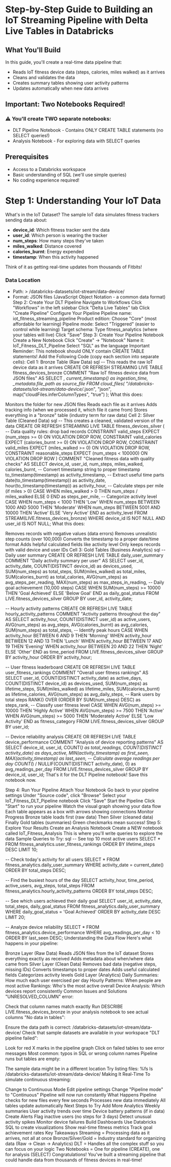 # Step-by-Step Guide to Building an IoT Streaming Pipeline with Delta Live Tables in Databricks

## What You'll Build

In this guide, you'll create a real-time data pipeline that:

- Reads IoT fitness device data (steps, calories, miles walked) as it arrives
- Cleans and validates the data
- Creates summary tables showing user activity patterns
- Updates automatically when new data arrives

## Important: Two Notebooks Required!
### ⚠️ You'll create TWO separate notebooks:

- DLT Pipeline Notebook - Contains ONLY CREATE TABLE statements (no SELECT queries!)
- Analysis Notebook - For exploring data with SELECT queries

## Prerequisites
- Access to a Databricks workspace
- Basic understanding of SQL (we'll use simple queries)
- No coding experience required!

# Step 1: Understanding Your IoT Data
What's in the IoT Dataset? The sample IoT data simulates fitness trackers sending data about:

- **device_id**: Which fitness tracker sent the data
- **user_id**: Which person is wearing the tracker
- **num_steps**: How many steps they've taken
- **miles_walked**: Distance covered
- **calories_burnt**: Energy expended
- **timestamp**: When this activity happened

Think of it as getting real-time updates from thousands of Fitbits!

### Data Location

- Path: > /databricks-datasets/iot-stream/data-device/
- Format: JSON files (JavaScript Object Notation - a common data format)
Step 2: Create Your DLT Pipeline
Navigate to Workflows
Click "Workflows" in the left sidebar
Click "Delta Live Tables" tab
Click "Create Pipeline"
Configure Your Pipeline
Pipeline name: iot_fitness_streaming_pipeline
Product edition: Choose "Core" (most affordable for learning)
Pipeline mode: Select "Triggered" (easier to control while learning)
Target schema: Type fitness_analytics (where your tables will live)
Click "Save"
Step 3: Create Your Pipeline Notebook
Create a New Notebook
Click "Create" → "Notebook"
Name it: IoT_Fitness_DLT_Pipeline
Select "SQL" as the language
Important Reminder: This notebook should ONLY contain CREATE TABLE statements!
Add the Following Code (copy each section into separate cells):
Cell 1: Bronze Table (Raw Data)
sql
-- This reads the raw IoT device data as it arrives
CREATE OR REFRESH STREAMING LIVE TABLE fitness_devices_bronze
COMMENT "Raw IoT fitness device data from JSON files"
AS SELECT 
  *,
  current_timestamp() as ingestion_time,
  _metadata.file_path as source_file
FROM cloud_files(
  "/databricks-datasets/iot-stream/data-device/*.json",
  "json",
  map("cloudFiles.inferColumnTypes", "true")
);
What this does:

Monitors the folder for new JSON files
Reads each file as it arrives
Adds tracking info (when we processed it, which file it came from)
Stores everything in a "bronze" table (industry term for raw data)
Cell 2: Silver Table (Cleaned Data)
sql
-- This creates a cleaned, validated version of the data
CREATE OR REFRESH STREAMING LIVE TABLE fitness_devices_silver
(
  -- Data quality rules: drop bad records
  CONSTRAINT valid_steps EXPECT (num_steps >= 0) ON VIOLATION DROP ROW,
  CONSTRAINT valid_calories EXPECT (calories_burnt >= 0) ON VIOLATION DROP ROW,
  CONSTRAINT valid_miles EXPECT (miles_walked >= 0) ON VIOLATION DROP ROW,
  CONSTRAINT reasonable_steps EXPECT (num_steps < 100000) ON VIOLATION DROP ROW
)
COMMENT "Cleaned fitness data with quality checks"
AS SELECT
  device_id,
  user_id,
  num_steps,
  miles_walked,
  calories_burnt,
  -- Convert timestamp string to proper timestamp
  to_timestamp(timestamp) as activity_timestamp,
  -- Extract useful time parts
  date(to_timestamp(timestamp)) as activity_date,
  hour(to_timestamp(timestamp)) as activity_hour,
  -- Calculate steps per mile (if miles > 0)
  CASE 
    WHEN miles_walked > 0 THEN num_steps / miles_walked 
    ELSE 0 
  END as steps_per_mile,
  -- Categorize activity level
  CASE
    WHEN num_steps < 1000 THEN 'Low'
    WHEN num_steps BETWEEN 1000 AND 5000 THEN 'Moderate'
    WHEN num_steps BETWEEN 5001 AND 10000 THEN 'Active'
    ELSE 'Very Active'
  END as activity_level
FROM STREAM(LIVE.fitness_devices_bronze)
WHERE device_id IS NOT NULL 
  AND user_id IS NOT NULL;
What this does:

Removes records with negative values (data errors)
Removes unrealistic step counts (over 100,000)
Converts the timestamp to a proper date/time format
Adds helpful calculated fields like activity level
Only keeps records with valid device and user IDs
Cell 3: Gold Tables (Business Analytics)
sql
-- Daily user summary
CREATE OR REFRESH LIVE TABLE daily_user_summary
COMMENT "Daily activity summary per user"
AS SELECT
  user_id,
  activity_date,
  COUNT(DISTINCT device_id) as devices_used,
  SUM(num_steps) as total_steps,
  SUM(miles_walked) as total_miles,
  SUM(calories_burnt) as total_calories,
  AVG(num_steps) as avg_steps_per_reading,
  MAX(num_steps) as max_steps_in_reading,
  -- Daily goal achievement (10,000 steps)
  CASE 
    WHEN SUM(num_steps) >= 10000 THEN 'Goal Achieved'
    ELSE 'Below Goal'
  END as daily_goal_status
FROM LIVE.fitness_devices_silver
GROUP BY user_id, activity_date;

-- Hourly activity patterns
CREATE OR REFRESH LIVE TABLE hourly_activity_patterns
COMMENT "Activity patterns throughout the day"
AS SELECT
  activity_hour,
  COUNT(DISTINCT user_id) as active_users,
  AVG(num_steps) as avg_steps,
  AVG(calories_burnt) as avg_calories,
  SUM(num_steps) as total_steps,
  -- Identify peak hours
  CASE
    WHEN activity_hour BETWEEN 6 AND 9 THEN 'Morning'
    WHEN activity_hour BETWEEN 12 AND 13 THEN 'Lunch'
    WHEN activity_hour BETWEEN 17 AND 19 THEN 'Evening'
    WHEN activity_hour BETWEEN 20 AND 22 THEN 'Night'
    ELSE 'Other'
  END as time_period
FROM LIVE.fitness_devices_silver
GROUP BY activity_hour
ORDER BY activity_hour;

-- User fitness leaderboard
CREATE OR REFRESH LIVE TABLE user_fitness_rankings
COMMENT "Overall user fitness rankings"
AS SELECT
  user_id,
  COUNT(DISTINCT activity_date) as active_days,
  COUNT(DISTINCT device_id) as devices_used,
  SUM(num_steps) as lifetime_steps,
  SUM(miles_walked) as lifetime_miles,
  SUM(calories_burnt) as lifetime_calories,
  AVG(num_steps) as avg_daily_steps,
  -- Rank users by total steps
  RANK() OVER (ORDER BY SUM(num_steps) DESC) as steps_rank,
  -- Classify user fitness level
  CASE
    WHEN AVG(num_steps) >= 10000 THEN 'Highly Active'
    WHEN AVG(num_steps) >= 7500 THEN 'Active'
    WHEN AVG(num_steps) >= 5000 THEN 'Moderately Active'
    ELSE 'Low Activity'
  END as fitness_category
FROM LIVE.fitness_devices_silver
GROUP BY user_id;

-- Device reliability analysis
CREATE OR REFRESH LIVE TABLE device_performance
COMMENT "Analysis of device reporting patterns"
AS SELECT
  device_id,
  user_id,
  COUNT(*) as total_readings,
  COUNT(DISTINCT activity_date) as days_active,
  MIN(activity_timestamp) as first_seen,
  MAX(activity_timestamp) as last_seen,
  -- Calculate average readings per day
  COUNT(*) / NULLIF(COUNT(DISTINCT activity_date), 0) as avg_readings_per_day
FROM LIVE.fitness_devices_silver
GROUP BY device_id, user_id;
That's it for the DLT Pipeline notebook! Save this notebook now.

Step 4: Run Your Pipeline
Attach Your Notebook
Go back to your pipeline settings
Under "Source code", click "Browse"
Select your IoT_Fitness_DLT_Pipeline notebook
Click "Save"
Start the Pipeline
Click "Start" to run your pipeline
Watch the visual graph showing your data flow
Each table appears as a box with arrows showing connections
Monitor Progress
Bronze table loads first (raw data)
Then Silver (cleaned data)
Finally Gold tables (summaries)
Green checkmarks mean success!
Step 5: Explore Your Results
Create an Analysis Notebook
Create a NEW notebook called IoT_Fitness_Analysis
This is where you'll write queries to explore the data
Sample Queries to Try:
sql
-- See top 10 most active users
SELECT * FROM fitness_analytics.user_fitness_rankings
ORDER BY lifetime_steps DESC
LIMIT 10;

-- Check today's activity for all users
SELECT * FROM fitness_analytics.daily_user_summary
WHERE activity_date = current_date()
ORDER BY total_steps DESC;

-- Find the busiest hours of the day
SELECT 
  activity_hour,
  time_period,
  active_users,
  avg_steps,
  total_steps
FROM fitness_analytics.hourly_activity_patterns
ORDER BY total_steps DESC;

-- See which users achieved their daily goal
SELECT 
  user_id,
  activity_date,
  total_steps,
  daily_goal_status
FROM fitness_analytics.daily_user_summary
WHERE daily_goal_status = 'Goal Achieved'
ORDER BY activity_date DESC
LIMIT 20;

-- Analyze device reliability
SELECT * FROM fitness_analytics.device_performance
WHERE avg_readings_per_day < 10
ORDER BY last_seen DESC;
Understanding the Data Flow
Here's what happens in your pipeline:

Bronze Layer (Raw Data)
Reads JSON files from the IoT dataset
Stores everything exactly as received
Adds metadata about when/where data came from
Silver Layer (Clean Data)
Removes bad data (negative steps, missing IDs)
Converts timestamps to proper dates
Adds useful calculated fields
Categorizes activity levels
Gold Layer (Analytics)
Daily Summaries: How much each user exercised per day
Hourly Patterns: When people are most active
Rankings: Who's the most active overall
Device Analysis: Which devices report consistently
Common Issues and Solutions
"UNRESOLVED_COLUMN" error:

Check that column names match exactly
Run DESCRIBE LIVE.fitness_devices_bronze in your analysis notebook to see actual columns
"No data in tables":

Ensure the data path is correct: /databricks-datasets/iot-stream/data-device/
Check that sample datasets are available in your workspace
"DLT pipeline failed":

Look for red X marks in the pipeline graph
Click on failed tables to see error messages
Most common: typos in SQL or wrong column names
Pipeline runs but tables are empty:

The sample data might be in a different location
Try listing files: %fs ls /databricks-datasets/iot-stream/data-device/
Making It Real-Time
To simulate continuous streaming:

Change to Continuous Mode
Edit pipeline settings
Change "Pipeline mode" to "Continuous"
Pipeline will now run constantly
What Happens
Pipeline checks for new files every few seconds
Processes new data immediately
All tables update automatically
Next Steps to Try
Add More Analytics
Weekly summaries
User activity trends over time
Device battery patterns (if in data)
Create Alerts
Flag inactive users (no steps for 3 days)
Detect unusual activity spikes
Monitor device failures
Build Dashboards
Use Databricks SQL to create visualizations
Show real-time fitness metrics
Track goal achievement rates
Key Takeaways
Streaming = Processing data as it arrives, not all at once
Bronze/Silver/Gold = Industry standard for organizing data (Raw → Clean → Analytics)
DLT = Handles all the complex stuff so you can focus on your logic
Two Notebooks = One for pipeline (CREATE), one for analysis (SELECT)
Congratulations! You've built a streaming pipeline that could handle data from thousands of fitness devices in real-time!

